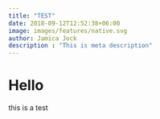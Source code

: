 ```yaml
---
title: "TEST"
date: 2018-09-12T12:52:38+06:00
image: images/features/native.svg
author: Jamica Jock
description : "This is meta description"
---
```


# Hello
this is a test